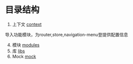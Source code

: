 # 目录结构
1. 上下文 [context](context)

导入功能模块，为router,store,navigation-menu登提供配置信息

4. 模块 [modules](modules/README.md)
5. 库 [libs](libs/README.md)
6. Mock [mock](mock/README.md)
